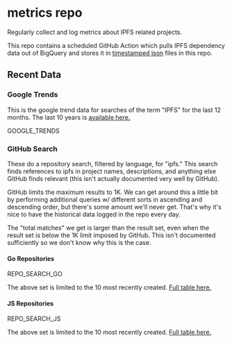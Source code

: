 # metrics repo

Regularly collect and log metrics about IPFS related projects.

This repo contains a scheduled GitHub Action which pulls IPFS dependency data out of BigQuery and stores it 
in [timestamped json](./logs) files in this repo.

## Recent Data

### Google Trends

This is the google trend data for searches of the term "IPFS" for the
last 12 months. The last 10 years is [available here.](./results/google-trends.md)

GOOGLE_TRENDS

### GitHub Search

These do a repository search, filtered by language, for "ipfs." This search
finds references to ipfs in project names, descriptions, and anything else
GitHub finds relevant (this isn't actually documented very well by GitHub).

GitHub limits the maximum results to 1K. We can get around this a little bit
by performing additional queries w/ different sorts in ascending and descending
order, but there's some amount we'll never get. That's why it's nice to have
the historical data logged in the repo every day.

The "total matches" we get is larger than the result set, even when the result
set is below the 1K limit imposed by GitHub. This isn't documented sufficiently
so we don't know why this is the case.

#### Go Repositories

REPO_SEARCH_GO

The above set is limited to the 10 most recently created. 
[Full table here.](./results/repo_search_go.md)

#### JS Repositories

REPO_SEARCH_JS

The above set is limited to the 10 most recently created. 
[Full table here.](./results/repo_search_js.md)
